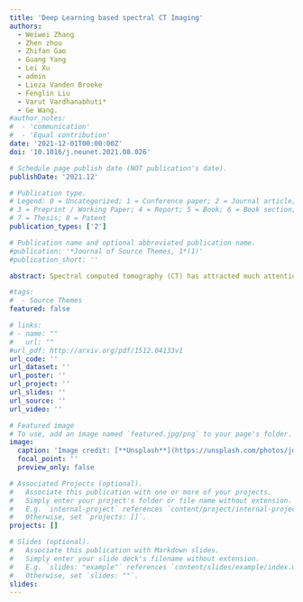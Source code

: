 ```yaml
---
title: 'Deep Learning based spectral CT Imaging'
authors:
  - Weiwei Zhang
  - Zhen zhou
  - Zhifan Gao
  - Guang Yang
  - Lei Xu
  - admin
  - Lieza Vanden Broeke
  - Fenglin Liu
  - Varut Vardhanabhuti*
  - Ge Wang.
#author_notes:
#  - 'communication'
#  - 'Equal contribution'
date: '2021-12-01T00:00:00Z'
doi: '10.1016/j.neunet.2021.08.026'

# Schedule page publish date (NOT publication's date).
publishDate: '2021.12'

# Publication type.
# Legend: 0 = Uncategorized; 1 = Conference paper; 2 = Journal article;
# 3 = Preprint / Working Paper; 4 = Report; 5 = Book; 6 = Book section;
# 7 = Thesis; 8 = Patent
publication_types: ['2']

# Publication name and optional abbreviated publication name.
#publication: '*Journal of Source Themes, 1*(1)'
#publication_short: ''

abstract: Spectral computed tomography (CT) has attracted much attention in radiation dose reduction, metal artifacts removal, tissue quantification and material discrimination. The x-ray energy spectrum is divided into several bins, each energy-bin-specific projection has a low signal-noise-ratio (SNR) than the current-integrating counterpart, which makes image reconstruction a unique challenge. Traditional wisdom is to use prior knowledge based iterative methods. However, this kind of methods demands a great computational cost. Inspired by deep learning, here we first develop a deep learning based reconstruction method; i.e., U-net with -norm, Total variation, Residual learning, and Anisotropic adaption (ULTRA). Specifically, we emphasize the various multi-scale feature fusion and multichannel filtering enhancement with a denser connection encoding architecture for residual learning and feature fusion. To address the image deblurring problem associated with the - loss, we propose a general -loss, . Furthermore, the images from different energy bins share similar structures of the same object, the regularization characterizing correlations of different energy bins is incorporated into the - loss function, which helps unify the deep learning based methods with traditional compressed sensing based methods. Finally, the anisotropically weighted total variation is employed to characterize the sparsity in the spatial–spectral domain to regularize the proposed network In particular, we validate our ULTRA networks on three large-scale spectral CT datasets, and obtain excellent results relative to the competing algorithms. In conclusion, our quantitative and qualitative results in numerical simulation and preclinical experiments demonstrate that our proposed approach is accurate, efficient and robust for high-quality spectral CT image reconstruction.

#tags:
#  - Source Themes
featured: false

# links:
# - name: ""
#   url: ""
#url_pdf: http://arxiv.org/pdf/1512.04133v1
url_code: ''
url_dataset: ''
url_poster: ''
url_project: ''
url_slides: ''
url_source: ''
url_video: ''

# Featured image
# To use, add an image named `featured.jpg/png` to your page's folder.
image:
  caption: 'Image credit: [**Unsplash**](https://unsplash.com/photos/jdD8gXaTZsc)'
  focal_point: ''
  preview_only: false

# Associated Projects (optional).
#   Associate this publication with one or more of your projects.
#   Simply enter your project's folder or file name without extension.
#   E.g. `internal-project` references `content/project/internal-project/index.md`.
#   Otherwise, set `projects: []`.
projects: []

# Slides (optional).
#   Associate this publication with Markdown slides.
#   Simply enter your slide deck's filename without extension.
#   E.g. `slides: "example"` references `content/slides/example/index.md`.
#   Otherwise, set `slides: ""`.
slides:
---
```

